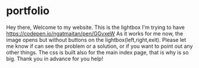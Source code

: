 # portfolio


Hey there, 
Welcome to my website. 
This is the lightbox I'm trying to have https://codepen.io/ngatmaitan/pen/GGvxeW
As it works for me now, the image opens but without buttons on the lightbox(left,right,exit).
Please let me know if can see the problem or a solution, or if you want to point out any other things. 
The css is built also for the main index page, that is why is so big.
Thank you in advance for you help!
